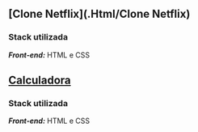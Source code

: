 ## [Clone Netflix](.Html/Clone Netflix)

### Stack utilizada
***Front-end:*** HTML e CSS

## [Calculadora](./calculadora)

### Stack utilizada
***Front-end:*** HTML e CSS
